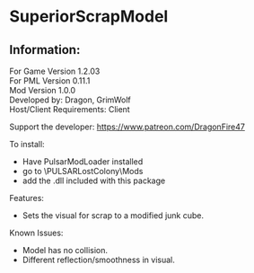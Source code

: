 # SuperiorScrapModel

## Information:
For Game Version 1.2.03  
For PML Version 0.11.1  
Mod Version 1.0.0  
Developed by: Dragon,  GrimWolf  
Host/Client Requirements: Client

Support the developer: https://www.patreon.com/DragonFire47

To install: 
- Have PulsarModLoader installed  
- go to \PULSARLostColony\Mods  
- add the .dll included with this package  

Features:
- Sets the visual for scrap to a modified junk cube.

Known Issues: 
- Model has no collision.
- Different reflection/smoothness in visual.